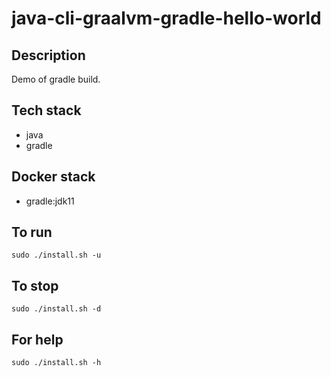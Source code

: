 # java-cli-graalvm-gradle-hello-world

## Description
Demo of gradle build.

## Tech stack
- java
- gradle

## Docker stack
- gradle:jdk11

## To run
`sudo ./install.sh -u`

## To stop
`sudo ./install.sh -d`

## For help
`sudo ./install.sh -h`
